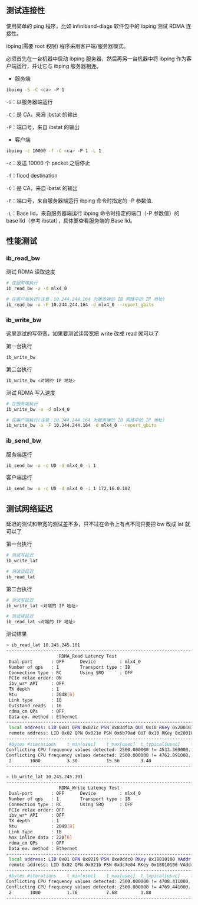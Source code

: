 ## 测试连接性

使用简单的 ping 程序，比如 infiniband-diags 软件包中的 ibping 测试 RDMA 连接性。

ibping(需要 root 权限) 程序采用客户端/服务器模式。

必须首先在一台机器中启动 ibping 服务器，然后再另一台机器中将 ibping 作为客户端运行，并让它与 ibping 服务器相连。

- 服务端

```bash
ibping -S -C <ca> -P 1 
```

`-S`：以服务器端运行

`-C`：是 CA，来自 ibstat 的输出

`-P`：端口号，来自 ibstat 的输出

- 客户端

```bash
ibping -c 10000 -f -C <ca> -P 1 -L 1
```

`-c`：发送 10000 个 packet 之后停止

`-f`：flood destination

`-C`：是 CA，来自 ibstat 的输出

`-P`：端口号，来自服务器端运行 ibping 命令时指定的 -P 参数值.

`-L`：Base lid，来自服务器端运行 ibping 命令时指定的端口（-P 参数值）的 base lid（参考 ibstat），具体要查看服务端的 Base lid。

## 性能测试

### ib_read_bw

测试 RDMA 读取速度

```bash
# 在服务端执行
ib_read_bw -a -d mlx4_0

# 在客户端执行(注意：10.244.244.164 为服务端的 IB 网络中的 IP 地址)
ib_read_bw -a -F 10.244.244.164 -d mlx4_0 --report_gbits
```

### ib_write_bw

这里测试的写带宽，如果要测试读带宽把 write 改成 read 就可以了

第一台执行

```bash
ib_write_bw
```

第二台执行

```bash
ib_write_bw <对端的 IP 地址>
```

测试 RDMA 写入速度

```bash
# 在服务端执行
ib_write_bw -a -d mlx4_0

# 在客户端执行(注意：10.244.244.164 为服务端的 IB 网络中的 IP 地址)
ib_write_bw -a -F 10.244.244.164 -d mlx4_0 --report_gbits
```

### ib_send_bw

服务端运行

```bash
ib_send_bw -a -c UD -d mlx4_0 -i 1
```

客户端运行

```bash
ib_send_bw -a -c UD -d mlx4_0 -i 1 172.16.0.102
```

## 测试网络延迟

延迟的测试和带宽的测试差不多，只不过在命令上有点不同只要把 bw 改成 lat 就可以了

第一台执行

````bash
# 测试写延迟
ib_write_lat

# 测试读延迟
ib_read_lat
````

第二台执行

```bash
# 测试写延迟
ib_write_lat <对端的 IP 地址>

# 测试读延迟
ib_read_lat <对端的 IP 地址>
```

测试结果

```bash
> ib_read_lat 10.245.245.101
---------------------------------------------------------------------------------------
                    RDMA_Read Latency Test
 Dual-port       : OFF		Device         : mlx4_0
 Number of qps   : 1		Transport type : IB
 Connection type : RC		Using SRQ      : OFF
 PCIe relax order: ON
 ibv_wr* API     : OFF
 TX depth        : 1
 Mtu             : 2048[B]
 Link type       : IB
 Outstand reads  : 16
 rdma_cm QPs	 : OFF
 Data ex. method : Ethernet
---------------------------------------------------------------------------------------
 local address: LID 0x01 QPN 0x021c PSN 0x83df1a OUT 0x10 RKey 0x20010100 VAddr 0x0055f49b272000
 remote address: LID 0x02 QPN 0x021e PSN 0x6b79ad OUT 0x10 RKey 0x20010100 VAddr 0x0055c103dcf000
---------------------------------------------------------------------------------------
 #bytes #iterations    t_min[usec]    t_max[usec]  t_typical[usec]    t_avg[usec]    t_stdev[usec]   99% percentile[usec]   99.9% percentile[usec]
Conflicting CPU frequency values detected: 2500.000000 != 4533.369000. CPU Frequency is not max.
Conflicting CPU frequency values detected: 2500.000000 != 4762.091000. CPU Frequency is not max.
 2       1000          3.30           15.56        3.40     	       3.45        	0.50   		3.80    		15.56
---------------------------------------------------------------------------------------

> ib_write_lat 10.245.245.101
---------------------------------------------------------------------------------------
                    RDMA_Write Latency Test
 Dual-port       : OFF		Device         : mlx4_0
 Number of qps   : 1		Transport type : IB
 Connection type : RC		Using SRQ      : OFF
 PCIe relax order: OFF
 ibv_wr* API     : OFF
 TX depth        : 1
 Mtu             : 2048[B]
 Link type       : IB
 Max inline data : 220[B]
 rdma_cm QPs	 : OFF
 Data ex. method : Ethernet
---------------------------------------------------------------------------------------
 local address: LID 0x01 QPN 0x0219 PSN 0xe0ddc0 RKey 0x18010100 VAddr 0x0055687e848000
 remote address: LID 0x02 QPN 0x021b PSN 0xdc7e04 RKey 0x18010100 VAddr 0x005561e52c8000
---------------------------------------------------------------------------------------
 #bytes #iterations    t_min[usec]    t_max[usec]  t_typical[usec]    t_avg[usec]    t_stdev[usec]   99% percentile[usec]   99.9% percentile[usec]
Conflicting CPU frequency values detected: 2500.000000 != 4708.411000. CPU Frequency is not max.
Conflicting CPU frequency values detected: 2500.000000 != 4769.441000. CPU Frequency is not max.
 2       1000          1.76           7.68         1.88     	       1.96        	0.49   		5.28    		7.68
---------------------------------------------------------------------------------------
```
